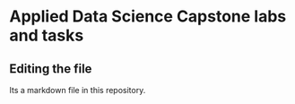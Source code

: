 # Applied Data Science Capstone labs and tasks

## Editing the file

Its a markdown file in this repository.
